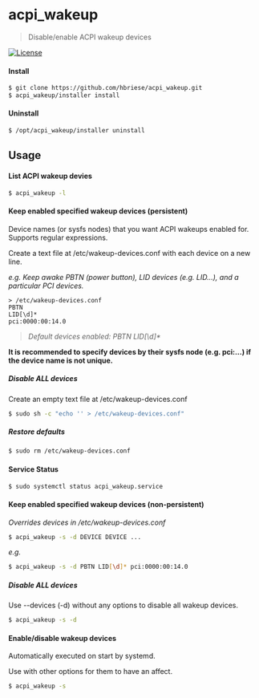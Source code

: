 
# acpi_wakeup
> Disable/enable ACPI wakeup devices

[![License](http://img.shields.io/badge/license-APACHE2-blue.svg)]()

#### Install
```bash
$ git clone https://github.com/hbriese/acpi_wakeup.git
$ acpi_wakeup/installer install
```


#### Uninstall
```bash
$ /opt/acpi_wakeup/installer uninstall
```


## Usage
#### List ACPI wakeup devies
```bash
$ acpi_wakeup -l
```


#### Keep enabled specified wakeup devices (persistent)
Device names (or sysfs nodes) that you want ACPI wakeups enabled for. Supports regular expressions.

Create a text file at /etc/wakeup-devices.conf with each device on a new line.

_e.g. Keep awake PBTN (power button), LID devices (e.g. LID...), and a particular PCI devices._
```text
> /etc/wakeup-devices.conf
PBTN
LID[\d]*
pci:0000:00:14.0
```

> _Default devices enabled:  PBTN LID[\d]*_

**It is recommended to specify devices by their sysfs node (e.g. pci:...) if the device name is not unique.**

##### Disable ALL devices
Create an empty text file at /etc/wakeup-devices.conf
```bash
$ sudo sh -c "echo '' > /etc/wakeup-devices.conf"
```

##### Restore defaults
```bash
$ sudo rm /etc/wakeup-devices.conf
```


#### Service Status
```bash
$ sudo systemctl status acpi_wakeup.service
```


#### Keep enabled specified wakeup devices (non-persistent)
_Overrides devices in /etc/wakeup-devices.conf_
```bash
$ acpi_wakeup -s -d DEVICE DEVICE ...
```

_e.g._
```bash
$ acpi_wakeup -s -d PBTN LID[\d]* pci:0000:00:14.0
```


##### Disable ALL devices
Use --devices (-d) without any options to disable all wakeup devices.
```bash
$ acpi_wakeup -s -d
```


#### Enable/disable wakeup devices
Automatically executed on start by systemd.

Use with other options for them to have an affect.

```bash
$ acpi_wakeup -s
```
